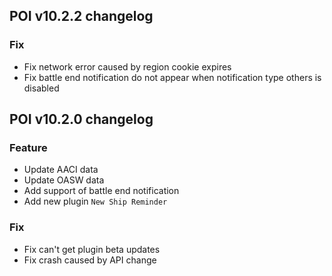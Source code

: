 ## POI v10.2.2 changelog
### Fix
- Fix network error caused by region cookie expires
- Fix battle end notification do not appear when notification type others is disabled

## POI v10.2.0 changelog
### Feature
- Update AACI data
- Update OASW data
- Add support of battle end notification
- Add new plugin `New Ship Reminder`

### Fix
- Fix can't get plugin beta updates
- Fix crash caused by API change
